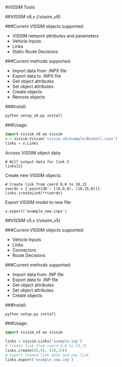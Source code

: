 #VISSIM Tools

##VISSIM v8.x (/vissim_v8)

###Current VISSIM objects supported:
- VISSIM network attributes and parameters
- Vehicle Inputs
- Links
- Static Route Decisions

###Current methods supported:
- Import data from .INPX file
- Export data to .INPX file
- Get object attributes
- Set object attributes 
- Create objects
- Remove objects

###Install:
``` python
python setup_v8.py install
```

###Usage:
```python
import vissim_v8 as vissim
v = vissim.Vissim('vissim_v8/example/Busmall.inpx')
links = v.Links
```
Access VISSIM object data:
```
# Will output data for link 2
links[2]
```
Create new VISSIM objects:
```
# Create link from coord 0,0 to 10,15
coords = {'points3D': [(0,0,0), (10,15,0)]}
links.createLink(**coords)
```
Export VISSIM model to new file:
```
v.export('example_new.inpx')
```

##VISSIM v5.x (/vissim_v5)

###Current VISSIM objects supported:
- Vehicle Inputs
- Links
- Connectors
- Route Decisions

###Current methods supported:
- Import data from .INP file
- Export data to .INP file
- Get object attributes
- Set object attributes 
- Create objects

###Install:
``` python
python setup.py install
```

###Usage:
```python
import vissim_v5 as vissim

links = vissim.Links('example.inp')
# Create link from coord 0,0 to 10,15
links.create((0,0), (10,15))
# Export loaded link data and new link
links.export('example_new.inp')
```
